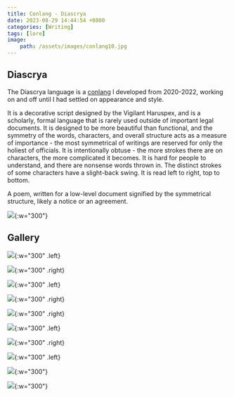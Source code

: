 ```yaml
---
title: Conlang - Diascrya
date: 2023-08-29 14:44:54 +0800
categories: [Writing]
tags: [lore]
image:
    path: /assets/images/conlang10.jpg
---
```


## Diascrya

The Diascrya language is a [conlang](https://en.wikipedia.org/wiki/Constructed_language) I developed from 2020-2022, working on and off until I had settled on appearance and style. 

It is a decorative script designed by the Vigilant Haruspex, and is a scholarly, formal language that is rarely used outside of important legal documents. It is designed to be more beautiful than functional, and the symmetry of the words, characters, and overall structure acts as a measure of importance - the most symmetrical of writings are reserved for only the holiest of officials. It is intentionally obtuse - the more strokes there are on characters, the more complicated it becomes. It is hard for people to understand, and there are nonsense words thrown in. The distinct strokes of some characters have a slight-back swing. It is read left to right, top to bottom. 

A poem, written for a low-level document signified by the symmetrical structure, likely a notice or an agreement.

![](/assets/images/conlang11.jpg){:w="300"}

## Gallery

![](/assets/images/conlang10.jpg){:w="300" .left}

![](/assets/images/conlang2.jpg){:w="300" .right}

![](/assets/images/conlang3.jpg){:w="300" .left}

![](/assets/images/conlang4.jpg){:w="300" .right}

![](/assets/images/conlang5.jpg){:w="300" .right}

![](/assets/images/conlang6.jpg){:w="300" .left}

![](/assets/images/conlang7.jpg){:w="300" .right}

![](/assets/images/conlang1.jpg){:w="300" .left}

![](/assets/images/conlang8.jpg){:w="300"}

![](/assets/images/conlang9.jpg){:w="300"}